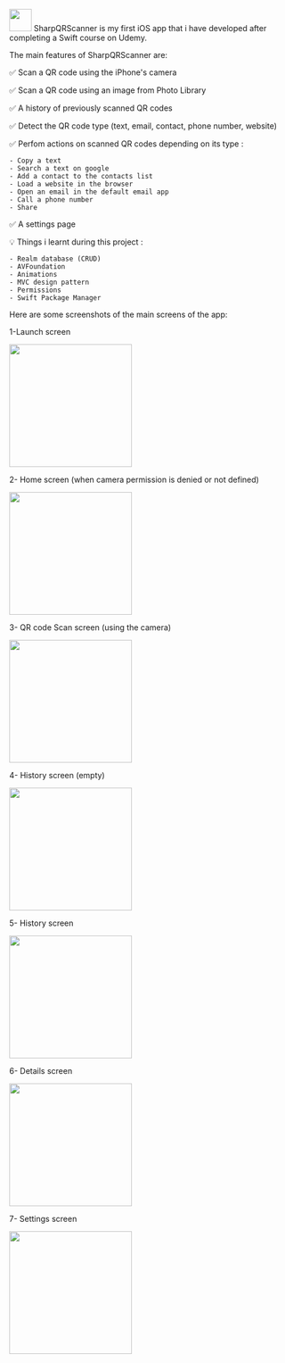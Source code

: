 <img src="https://user-images.githubusercontent.com/38911299/222613741-342b6958-1398-4437-92c5-6eb372b99e33.png" width="40"> SharpQRScanner is my first iOS app that i have developed after completing a Swift course on Udemy.

The main features of SharpQRScanner are:

✅ Scan a QR code using the iPhone's camera

✅ Scan a QR code using an image from Photo Library

✅ A history of previously scanned QR codes

✅ Detect the QR code type (text, email, contact, phone number, website)

✅ Perfom actions on scanned QR codes depending on its type : 

    - Copy a text
    - Search a text on google
    - Add a contact to the contacts list
    - Load a website in the browser
    - Open an email in the default email app
    - Call a phone number
    - Share
    
✅ A settings page
    
    
💡 Things i learnt during this project :

    - Realm database (CRUD)
    - AVFoundation
    - Animations
    - MVC design pattern
    - Permissions
    - Swift Package Manager

Here are some screenshots of the main screens of the app: 

1-Launch screen

<img src="https://user-images.githubusercontent.com/38911299/222610573-a0af4d6a-7aed-46e3-9230-dd4f425c40be.PNG" width="220">

2- Home screen (when camera permission is denied or not defined)

<img src="https://user-images.githubusercontent.com/38911299/222611679-10c9a553-92b0-4163-8734-bbbf572e8651.PNG" width="220">

3- QR code Scan screen (using the camera)

<img src="https://user-images.githubusercontent.com/38911299/222611749-7ee2eaaf-ebba-4705-9fd9-9cca32791f2d.PNG" width="220">

4- History screen (empty)

<img src="https://user-images.githubusercontent.com/38911299/222611817-29de645a-543b-4254-90c3-7d09b1b41ece.PNG" width="220">

5- History screen

<img src="https://user-images.githubusercontent.com/38911299/222612141-9cc85281-5b98-4b61-9829-18ee1f3134f4.jpeg" width="220">

6- Details screen

<img src="https://user-images.githubusercontent.com/38911299/222611862-5ddc390f-3bef-4fb8-b5ec-b8b459eabfb5.PNG" width="220">

7- Settings screen

<img src="https://user-images.githubusercontent.com/38911299/222611892-88a05b2b-6f12-4552-803b-30aab350a1bd.PNG" width="220">





